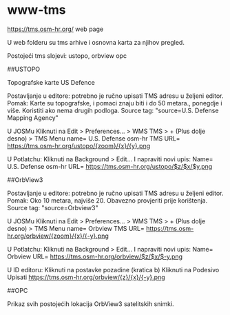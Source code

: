 # www-tms
https://tms.osm-hr.org/ web page

U web folderu su tms arhive i osnovna karta za njihov pregled.

Postojeći tms slojevi: ustopo, orbview opc

##USTOPO

Topografske karte US Defence

Postavljanje u editore: potrebno je ručno upisati TMS adresu u željeni editor.
Pomak: Karte su topografske, i pomaci znaju biti i do 50 metara., ponegdje i više. Koristiti ako nema drugih podloga.
Source tag: "source=U.S. Defense Mapping Agency"

U JOSMu
Kliknuti na Edit > Preferences... > WMS TMS > + (Plus dolje desno) > TMS
Menu name= U.S. Defense osm-hr
TMS URL= https://tms.osm-hr.org/ustopo/{zoom}/{x}/{y}.png

U Potlatchu:
Kliknuti na Background > Edit...
I napraviti novi upis:
Name= U.S. Defense osm-hr
URL= https://tms.osm-hr.org/ustopo/$z/$x/$y.png

##OrbView3

Postavljanje u editore: potrebno je ručno upisati TMS adresu u željeni editor.
Pomak: Oko 10 metara, najviše 20. Obavezno provjeriti prije korištenja.
Source tag: "source=Orbview3"

U JOSMu
Kliknuti na Edit > Preferences... > WMS TMS > + (Plus dolje desno) > TMS
Menu name= Orbview
TMS URL= https://tms.osm-hr.org/orbview/{zoom}/{x}/{-y}.png

U Potlatchu:
Kliknuti na Background > Edit...
I napraviti novi upis:
Name= Orbview
URL= https://tms.osm-hr.org/orbview/$z/$x/$-y.png

U ID editoru:
Kliknuti na postavke pozadine (kratica b)
Kliknuti na Podesivo
Upisati https://tms.osm-hr.org/orbview/{z}/{x}/{-y}.png

##OPC

Prikaz svih postojećih lokacija OrbView3 satelitskih snimki.